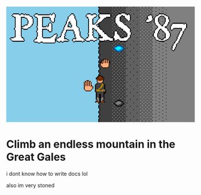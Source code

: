 ![Peaks '87 Logo](https://github.com/WaspVentMan/Peaks-87/blob/main/img/NGlogo.png?raw=true)
# Climb an endless mountain in the Great Gales

i dont know how to write docs lol

also im very stoned
